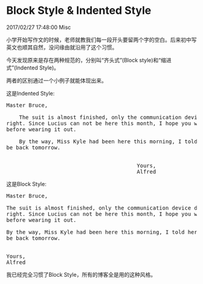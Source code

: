 # Block Style & Indented Style
2017/02/27 17:48:00
Misc


小学开始写作文的时候，老师就教我们每一段开头要留两个字的空白。后来初中写英文也顺其自然，没问缘由就沿用了这个习惯。

今天发现原来是存在两种规范的，分别叫“齐头式”(Block style)和“缩进式”(Indented Style)。

两者的区别通过一个小例子就能体现出来。

这是Indented Style:

<pre class="pre-article">
Master Bruce,

    The suit is almost finished, only the communication device does not seem
right. Since Lucius can not be here this month, I hope you will check it
before wearing it out.

    By the way, Miss Kyle had been here this morning, I told her you will
be back tomorrow.


                                         Yours,
                                         Alfred
</pre>

这是Block Style:

<pre class="pre-article">
Master Bruce,

The suit is almost finished, only the communication device does not seem
right. Since Lucius can not be here this month, I hope you will check it
before wearing it out.

By the way, Miss Kyle had been here this morning, I told her you will
be back tomorrow.


Yours,
Alfred
</pre>

我已经完全习惯了Block Style，所有的博客全是用的这种风格。

